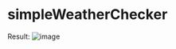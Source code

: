 # simpleWeatherChecker

Result:
![image](https://user-images.githubusercontent.com/80609325/148730687-2097ce1a-843b-4ffa-827c-25229f3f0dc1.png)
